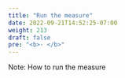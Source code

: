 ```yaml
---
title: "Run the measure"
date: 2022-09-21T14:52:25-07:00
weight: 213
draft: false
pre: "<b>- </b>"
---
```


Note: How to run the measure
